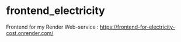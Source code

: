# frontend_electricity

Frontend for my Render Web-service : https://frontend-for-electricity-cost.onrender.com/
